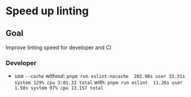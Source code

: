 # Speed up linting

## Goal

Improve linting speed for developer and CI

### Developer

* use `--cache`
without: `pnpm run eslint-nocache  202.98s user 32.31s system 129% cpu 3:01.33 total`
with: `pnpm run eslint  11.26s user 1.58s system 97% cpu 13.157 total`
